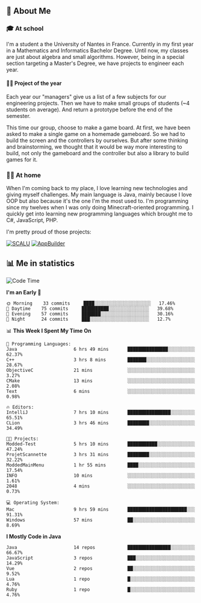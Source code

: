 ## 👀 About Me

### 🎓 At school

I'm a student a the University of Nantes in France. Currently in my first year in a Mathematics and Informatics Bachelor Degree. Until now, my classes are just about algebra and small algorithms. However, being in a special section targeting a Master's Degree, we have projects to engineer each year. 

#### 🔧🔬 Project of the year

Each year our "managers" give us a list of a few subjects for our engineering projects. Then we have to make small groups of students (~4 students on average). And return a prototype before the end of the semester.

This time our group, choose to make a game board. At first, we have been asked to make a single game on a homemade gameboard. So we had to build the screen and the controllers by ourselves. 
But after some thinking and brainstorming, we thought that it would be way more interesting to build, not only the gameboard and the controller but also a library to build games for it.

### 👨‍💻 At home

When I'm coming back to my place, I love learning new technologies and giving myself challenges. My main language is Java, mainly because I love OOP but also because it's the one I'm the most used to. I'm programming since my twelves when I was only doing Minecraft-oriented programming.  I quickly get into learning new programming languages which brought me to C#, JavaScript, PHP. 

I'm pretty proud of those projects:

[![SCALU](https://github-readme-stats.vercel.app/api/pin?username=renardfute&repo=SCALU)](https://github.com/renardfute/scalu)
[![AppBuilder](https://github-readme-stats.vercel.app/api/pin?username=pulsedev2&repo=AppBuilder)](https://github.com/pulsedev2/AppBuilder)

## 📊 Me in statistics
<!--START_SECTION:waka-->
![Code Time](http://img.shields.io/badge/Code%20Time-72%20hrs%2032%20mins-blue)

**I'm an Early 🐤** 

```text
🌞 Morning    33 commits     ████░░░░░░░░░░░░░░░░░░░░░   17.46% 
🌆 Daytime    75 commits     ██████████░░░░░░░░░░░░░░░   39.68% 
🌃 Evening    57 commits     ███████░░░░░░░░░░░░░░░░░░   30.16% 
🌙 Night      24 commits     ███░░░░░░░░░░░░░░░░░░░░░░   12.7%

```


📊 **This Week I Spent My Time On** 

```text
💬 Programming Languages: 
Java                     6 hrs 49 mins       ███████████████░░░░░░░░░░   62.37% 
C++                      3 hrs 8 mins        ███████░░░░░░░░░░░░░░░░░░   28.67% 
ObjectiveC               21 mins             ░░░░░░░░░░░░░░░░░░░░░░░░░   3.27% 
CMake                    13 mins             ░░░░░░░░░░░░░░░░░░░░░░░░░   2.08% 
Text                     6 mins              ░░░░░░░░░░░░░░░░░░░░░░░░░   0.98%

🔥 Editors: 
IntelliJ                 7 hrs 10 mins       ████████████████░░░░░░░░░   65.51% 
CLion                    3 hrs 46 mins       ████████░░░░░░░░░░░░░░░░░   34.49%

🐱‍💻 Projects: 
Modded-Test              5 hrs 10 mins       ███████████░░░░░░░░░░░░░░   47.24% 
ProjetScannette          3 hrs 31 mins       ████████░░░░░░░░░░░░░░░░░   32.22% 
ModdedMainMenu           1 hr 55 mins        ████░░░░░░░░░░░░░░░░░░░░░   17.54% 
INFO                     10 mins             ░░░░░░░░░░░░░░░░░░░░░░░░░   1.61% 
2048                     4 mins              ░░░░░░░░░░░░░░░░░░░░░░░░░   0.73%

💻 Operating System: 
Mac                      9 hrs 59 mins       ██████████████████████░░░   91.31% 
Windows                  57 mins             ██░░░░░░░░░░░░░░░░░░░░░░░   8.69%

```

**I Mostly Code in Java** 

```text
Java                     14 repos            ████████████████░░░░░░░░░   66.67% 
JavaScript               3 repos             ███░░░░░░░░░░░░░░░░░░░░░░   14.29% 
Vue                      2 repos             ██░░░░░░░░░░░░░░░░░░░░░░░   9.52% 
Lua                      1 repo              █░░░░░░░░░░░░░░░░░░░░░░░░   4.76% 
Ruby                     1 repo              █░░░░░░░░░░░░░░░░░░░░░░░░   4.76%

```



<!--END_SECTION:waka-->
